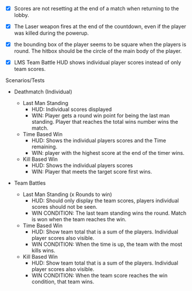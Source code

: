 - [x] Scores are not resetting at the end of a match when returning to the lobby.
- [x] The Laser weapon fires at the end of the countdown, even if the player was killed during the powerup.
- [x] the bounding box of the player seems to be square when the players is round. The hitbox should be the circle of the main body of the player.
- [x] LMS Team Battle HUD shows individual player scores instead of only team scores.



Scenarios/Tests

- Deathmatch (Individual)
    - Last Man Standing
        - HUD: Individual scores displayed
        - WIN: Player gets a round win point for being the last man standing. Player that reaches the total wins number wins the match.
    - Time Based Win
        - HUD: Shows the individual players scores and the Time remaining.
        - WIN: player with the highest score at the end of the timer wins.
    - Kill Based Win
        - HUD: Shows the individual players scores
        - WIN: Player that meets the target score first wins.

- Team Battles
    - Last Man Standing (x Rounds to win)
        - HUD: Should only display the team scores, players individual scores should not be seen.
        - WIN CONDITION: The last team standing wins the round. Match is won when the team reaches the win.
    - Time Based Win
        - HUD: Show team total that is a sum of the players. Individual player scores also visible.
        - WIN CONDITION: When the time is up, the team with the most kills wins.
    - Kill Based Win
        - HUD: Show team total that is a sum of the players. Individual player scores also visible.
        - WIN CONDITION: When the team score reaches the win condition, that team wins.